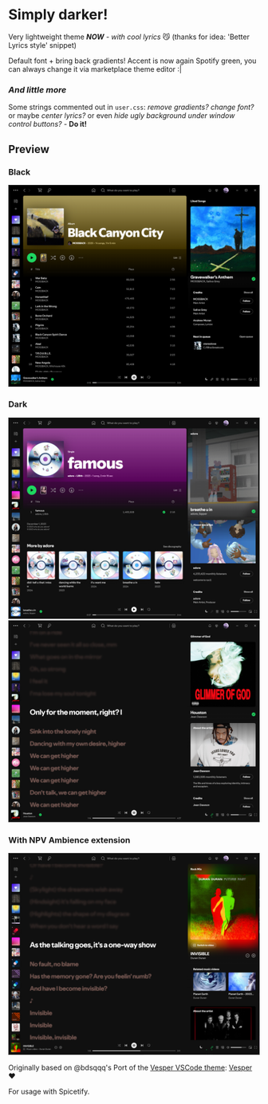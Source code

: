 # Simply darker!
Very lightweight theme
_**NOW** - with cool lyrics_ 😼 (thanks for idea: 'Better Lyrics style' snippet)

Default font + bring back gradients! Accent is now again Spotify green, you can always change it via marketplace theme editor :|

### _And little more_
Some strings commented out in `user.css`: *remove gradients?* *change font?* or maybe *center lyrics?* or even *hide ugly background under window control buttons?* - **Do it!**  

## Preview
### Black
![Black](./assets/preview_black.png)

### Dark
![Dark](./assets/preview_dark.png)
![Lyrics](./assets/preview_lyrics.png)

### With NPV Ambience extension
![DarkNPV](./assets/preview_npv.png)

Originally based on @bdsqqq's Port of the [Vesper VSCode theme](https://github.com/raunofreiberg/vesper/tree/main): [Vesper](https://github.com/bdsqqq/spicetify-vesper-theme) ❤️

For usage with Spicetify.
